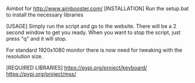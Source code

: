 Aimbot for http://www.aimbooster.com/
[INSTALLATION]
Run the setup.bat to install the necessary libraries

[USAGE]
Simply run the script and go to the website. There will be a 2 second window to get you ready.
When you want to stop the script, just press "q" and it will stop.

For standard 1920x1080 monitor there is now need for tweaking with the resolution size.

[REQUIRED LIBRARIES]
https://pypi.org/project/keyboard/
https://pypi.org/project/mss/
